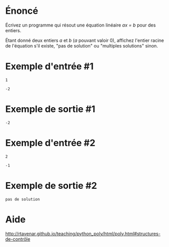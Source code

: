 # **Énoncé**

Écrivez un programme qui résout une équation linéaire _ax = b_ pour des entiers. 

Étant donné deux entiers _a_ et _b_ (_a_ pouvant valoir 0), affichez l'entier racine de l'équation s'il existe, "pas de solution" ou "multiples solutions" sinon.

# Exemple d'entrée #1

```
1
```

```
-2
```

# Exemple de sortie #1

```
-2
```

# Exemple d'entrée #2

```
2
```

```
-1
```

# Exemple de sortie #2

```
pas de solution
```

# Aide

http://rtavenar.github.io/teaching/python_poly/html/poly.html#structures-de-contrôle